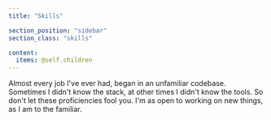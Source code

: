 ```yaml
---
title: "Skills"

section_position: "sidebar"
section_class: "skills"

content:
  items: @self.children
---
```

Almost every job I've ever had, began in an unfamiliar codebase.
Sometimes I didn't know the stack, at other times I didn't know the tools.
So don't let these proficiencies fool you. 
I'm as open to working on new things, as I am to the familiar.
